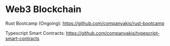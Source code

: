 # Web3 Blockchain

Rust Bootcamp (Ongoing):
https://github.com/companyakis/rust-bootcamp

Typescript Smart Contracts:
https://github.com/companyakis/typescript-smart-contracts

